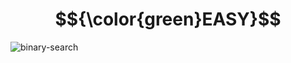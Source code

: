 # $${\color{green}EASY}$$
![binary-search](https://user-images.githubusercontent.com/65892342/233990837-4f53cad6-c178-439c-b7b8-86250f2c5d46.svg)
